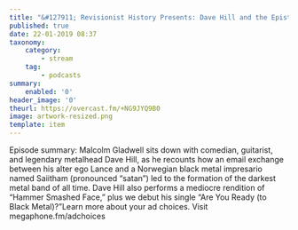 ```yaml
---
title: "&#127911; Revisionist History Presents: Dave Hill and the Epistemology of Norwegian Black Metal"
published: true
date: 22-01-2019 08:37
taxonomy:
    category:
        - stream
    tag:
        - podcasts
summary:
    enabled: '0'
header_image: '0'
theurl: https://overcast.fm/+NG9JYQ9B0
image: artwork-resized.png
template: item
---
```

 
Episode summary: Malcolm Gladwell sits down with comedian, guitarist, and legendary metalhead Dave Hill, as he recounts how an email exchange between his alter ego Lance and a Norwegian black metal impresario named Saiitham (pronounced “satan”) led to the formation of the darkest metal band of all time. Dave Hill also performs a mediocre rendition of “Hammer Smashed Face,” plus we debut his single “Are You Ready (to Black Metal)?”Learn more about your ad choices. Visit megaphone.fm/adchoices
